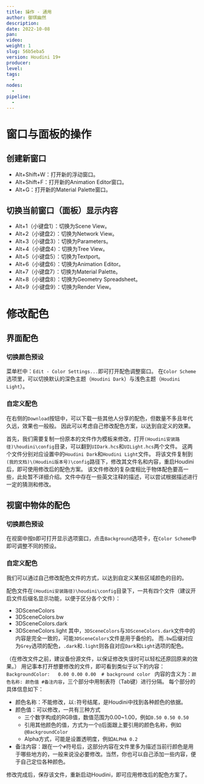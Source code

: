 ```yaml
---
title: 操作 - 通用
author: 御琪幽然
description: 
date: 2022-10-08
pan: 
video: 
weight: 1
slug: 56b5eba5
version: Houdini 19+
producer: 
level: 
tags: 
  - 
nodes:
  - 
pipeline:
  - 
---
```


# 窗口与面板的操作

## 创建新窗口
-   Alt+Shift+W：打开新的浮动窗口。
-   Alt+Shift+F：打开新的Animation Editor窗口。
-   Alt+G：打开新的Material Palette窗口。

## 切换当前窗口（面板）显示内容
-   Alt+1（小键盘1）：切换为Scene View。
-   Alt+2（小键盘2）：切换为Network View。
-   Alt+3（小键盘3）：切换为Parameters。
-   Alt+4（小键盘4）：切换为Tree View。
-   Alt+5（小键盘5）：切换为Textport。
-   Alt+6（小键盘6）：切换为Animation Editor。
-   Alt+7（小键盘7）：切换为Material Palette。
-   Alt+8（小键盘8）：切换为Geometry Spreadsheet。
-   Alt+9（小键盘9）：切换为Render View。

# 修改配色
## 界面配色
### 切换颜色预设
菜单栏中：`Edit - Color Settings...`即可打开配色调整窗口。
在`Color Scheme`选项里，可以切换默认的深色主题（`Houdini Dark`）与浅色主题（`Houdini Light`）。

### 自定义配色
在右侧的`Download`按钮中，可以下载一些其他人分享的配色，但数量不多且年代久远，效果也一般般。
因此可以考虑自己修改配色方案，以达到自定义的效果。

首先，我们需要复制一份原本的文件作为模板来修改，打开`(Houdini安装路径)\houdini\config`目录，可以翻到`UIDark.hcs`和`UILight.hcs`两个文件。
这两个文件分别对应设置中的`Houdini Dark`和`Houdini Light`文件。
将该文件复制到`(我的文档)\(Houdini版本号)\config`路径下，修改其文件名和内容，重启Houdini后，即可使用修改后的配色方案。
该文件修改的复杂度相比于物体配色要高一些，此处暂不详细介绍。文件中存在一些英文注释的描述，可以尝试根据描述进行一定的猜测和修改。

## 视窗中物体的配色
### 切换颜色预设
在视窗中按`D`即可打开显示选项窗口，点击`Background`选项卡，在`Color Scheme`中即可调整不同的预设。

### 自定义配色
我们可以通过自己修改配色文件的方式，以达到自定义某些区域颜色的目的。

配色文件在`(Houdini安装路径)\houdini\config`目录下，一共有四个文件（建议开启文件后缀名显示功能，以便于区分各个文件）：
- 3DSceneColors
- 3DSceneColors.bw
- 3DSceneColors.dark
- 3DSceneColors.light
其中，`3DSceneColors`与`3DSceneColors.dark`文件中的内容是完全一致的，可能`3DSceneColors`文件是用于备份的。
而`.bw`后缀对应为`Grey`选项的配色，`.dark`和`.light`则各自对应`Dark`和`Light`选项的配色。

（在修改文件之前，建议备份源文件，以保证修改失误时可以轻松还原回原来的效果。）
用记事本打开想要修改的文件，即可看到类似于以下的内容：
`BackgroundColor:	0.00 0.00 0.00	# background color `
内容的含义为：`颜色名称: 颜色值 #备注内容`，三个部分中用制表符（Tab键）进行分隔。
每个部分的具体信息如下：
- 颜色名称：不能修改，以`:`符号结尾，是Houdini中找到各种颜色的依据。
- 颜色值：可以修改，一共有三种方式
	- 三个数字构成的RGB值，数值范围为0.00~1.00，例如`0.50 0.50 0.50`
	- 引用其他颜色的值，方式为一个`@`后面跟上要引用的颜色名称，例如`@BackgroundColor`
	- Alpha方式，可能是设置透明度，例如`ALPHA 0.2`
- 备注内容：跟在一个`#`符号后，这部分内容在文件里多为描述当前行颜色是用于哪些地方的，一般来说没必要修改。当然，你也可以自己添加一些内容，便于自己定位各种颜色。

修改完成后，保存该文件，重新启动Houdini，即可应用修改后的配色方案了。